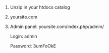 1. Unzip in your htdocs catalog

2. yoursite.com

3. Admin panel: yoursite.com/index.php/admin/

   Login: admin
   
   Password: 3umFoOkE

